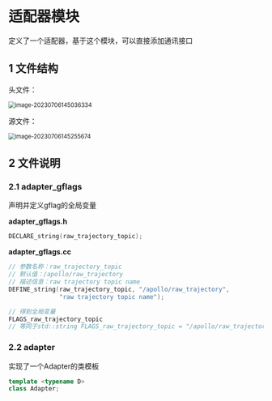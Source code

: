 # 适配器模块

定义了一个适配器，基于这个模块，可以直接添加通讯接口

## 1 文件结构

头文件：

<img src="https://images-1318119468.cos.ap-shanghai.myqcloud.com/mytyproaimage-20230706145036334.png" alt="image-20230706145036334" style="zoom:80%;" />

源文件：

<img src="https://images-1318119468.cos.ap-shanghai.myqcloud.com/mytyproaimage-20230706145255674.png" alt="image-20230706145255674" style="zoom:80%;" />

## 2 文件说明

### 2.1 adapter_gflags

声明并定义gflag的全局变量

**adapter_gflags.h** 

```c++
DECLARE_string(raw_trajectory_topic);
```

**adapter_gflags.cc**

```c++
// 参数名称：raw_trajectory_topic
// 默认值：/apollo/raw_trajectory
// 描述信息：raw trajectory topic name
DEFINE_string(raw_trajectory_topic, "/apollo/raw_trajectory",
              "raw trajectory topic name");
```



```c++
// 得到全局变量
FLAGS_raw_trajectory_topic
// 等同于std::string FLAGS_raw_trajectory_topic = "/apollo/raw_trajectory"
```



### 2.2 adapter

实现了一个Adapter的类模板

```c++
template <typename D>
class Adapter;
```





